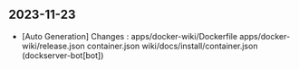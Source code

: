 
## 2023-11-23
 * [Auto Generation] Changes : apps/docker-wiki/Dockerfile apps/docker-wiki/release.json container.json wiki/docs/install/container.json (dockserver-bot[bot])
